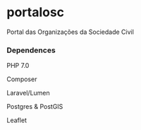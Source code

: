 # portalosc
Portal das Organizações da Sociedade Civil

### Dependences
PHP 7.0 

Composer

Laravel/Lumen

Postgres & PostGIS

Leaflet

